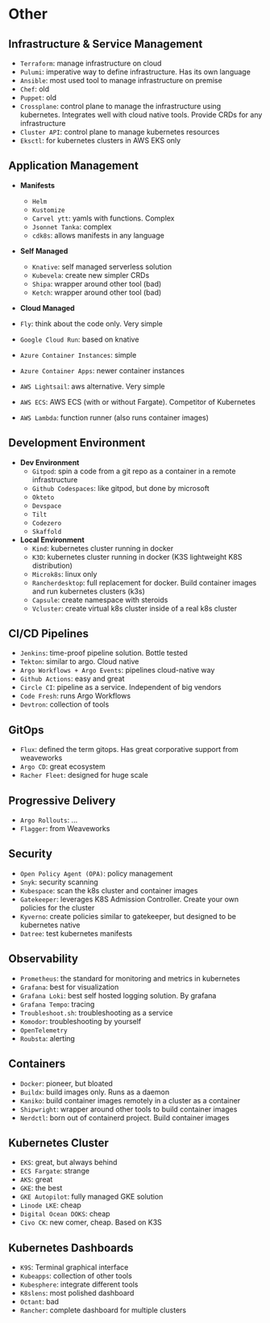 # Other

## Infrastructure & Service Management

- `Terraform`: manage infrastructure on cloud
- `Pulumi`: imperative way to define infrastructure. Has its own language
- `Ansible`: most used tool to manage infrastructure on premise
- `Chef`: old
- `Puppet`: old
- `Crossplane`: control plane to manage the infrastructure using kubernetes. Integrates well with cloud native tools. Provide CRDs for any infrastructure
- `Cluster API`: control plane to manage kubernetes resources
- `Eksctl`: for kubernetes clusters in AWS EKS only

## Application Management

- **Manifests**

  - `Helm`
  - `Kustomize`
  - `Carvel ytt`: yamls with functions. Complex
  - `Jsonnet Tanka`: complex
  - `cdk8s`: allows manifests in any language

- **Self Managed**

  - `Knative`: self managed serverless solution
  - `Kubevela`: create new simpler CRDs
  - `Shipa`: wrapper around other tool (bad)
  - `Ketch`: wrapper around other tool (bad)

- **Cloud Managed**

- `Fly`: think about the code only. Very simple
- `Google Cloud Run`: based on knative
- `Azure Container Instances`: simple
- `Azure Container Apps`: newer container instances
- `AWS Lightsail`: aws alternative. Very simple
- `AWS ECS`: AWS ECS (with or without Fargate). Competitor of Kubernetes
- `AWS Lambda`: function runner (also runs container images)

## Development Environment

- **Dev Environment**
  - `Gitpod`: spin a code from a git repo as a container in a remote infrastructure
  - `Github Codespaces`: like gitpod, but done by microsoft
  - `Okteto`
  - `Devspace`
  - `Tilt`
  - `Codezero`
  - `Skaffold`
- **Local Environment**
  - `Kind`: kubernetes cluster running in docker
  - `K3D`: kubernetes cluster running in docker (K3S lightweight K8S distribution)
  - `Microk8s`: linux only
  - `Rancherdesktop`: full replacement for docker. Build container images and run kubernetes clusters (k3s)
  - `Capsule`: create namespace with steroids
  - `Vcluster`: create virtual k8s cluster inside of a real k8s cluster

## CI/CD Pipelines

- `Jenkins`: time-proof pipeline solution. Bottle tested
- `Tekton`: similar to argo. Cloud native
- `Argo Workflows + Argo Events`: pipelines cloud-native way
- `Github Actions`: easy and great
- `Circle CI`: pipeline as a service. Independent of big vendors
- `Code Fresh`: runs Argo Workflows
- `Devtron`: collection of tools

## GitOps

- `Flux`: defined the term gitops. Has great corporative support from weaveworks
- `Argo CD`: great ecosystem
- `Racher Fleet`: designed for huge scale

## Progressive Delivery

- `Argo Rollouts`: ...
- `Flagger`: from Weaveworks

## Security

- `Open Policy Agent (OPA)`: policy management
- `Snyk`: security scanning
- `Kubespace`: scan the k8s cluster and container images
- `Gatekeeper`: leverages K8S Admission Controller. Create your own policies for the cluster
- `Kyverno`: create policies similar to gatekeeper, but designed to be kubernetes native
- `Datree`: test kubernetes manifests

## Observability

- `Prometheus`: the standard for monitoring and metrics in kubernetes
- `Grafana`: best for visualization
- `Grafana Loki`: best self hosted logging solution. By grafana
- `Grafana Tempo`: tracing
- `Troubleshoot.sh`: troubleshooting as a service
- `Komodor`: troubleshooting by yourself
- `OpenTelemetry`
- `Roubsta`: alerting

## Containers

- `Docker`: pioneer, but bloated
- `Buildx`: build images only. Runs as a daemon
- `Kaniko`: build container images remotely in a cluster as a container
- `Shipwright`: wrapper around other tools to build container images
- `Nerdctl`: born out of containerd project. Build container images

## Kubernetes Cluster

- `EKS`: great, but always behind
- `ECS Fargate`: strange
- `AKS`: great
- `GKE`: the best
- `GKE Autopilot`: fully managed GKE solution
- `Linode LKE`: cheap
- `Digital Ocean DOKS`: cheap
- `Civo CK`: new comer, cheap. Based on K3S

## Kubernetes Dashboards

- `K9S`: Terminal graphical interface
- `Kubeapps`: collection of other tools
- `Kubesphere`: integrate different tools
- `K8slens`: most polished dashboard
- `Octant`: bad
- `Rancher`: complete dashboard for multiple clusters
